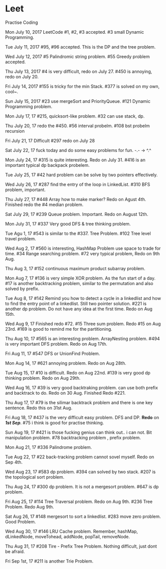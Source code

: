 # Leet
Practise Coding

Mon July 10, 2017 
LeetCode #1, #2, #3 accepted.
#3 small Dynamic Programming.    

Tue July 11, 2017 
#95, #96 accepted. This is the DP and the tree problem. 

Wed July 12, 2017
#5 Palindromic string problem. #55 Greedy problem accepted. 

Thu July 13, 2017
#4 is very difficult, redo on July 27. #450 is annoying, redo on July 20.

Fri July 14, 2017
#155 is tricky for the min Stack. #377 is solved on my own, cool~.

Sun July 15, 2017
#23 use mergeSort and PriorityQueue. #121 Dynamic Programming problem.

Mon July 17, 17
#215, quicksort-like problem. #32 can use stack, dp. 

Thu July 20, 17
redo the #450. #56 interval probelm. #108 bst probelm recursion 

Fri July 21, 17
Difficult #297 redo on July 28 

Sat July 22, 17
fuck today and do some easy problems for fun. -.- -> ^.^  

Mon July 24, 17
#315 is quite interesting. Redo on July 31. #416 is an important typical dp backpack probelem. 

Tue July 25, 17
#42 hard problem can be solve by two pointers effectively.

Wed July 26, 17
#287 find the entry of the loop in LinkedList. #310 BFS problem, important.

Thu July 27, 17
#448 Array how to make marker? Redo on Agust 4th. Finished redo the #4 median problem.  

Sat July 29, 17
#239 Queue problem. Important. Redo on August 12th. 

Mon July 31, 17
#337 Very good DFS & tree thinking problem.  

Tue Agu 1, 17
#543 is similar to the #337. Tree Problem. #102 Tree level travel problem. 

Wed Aug 2, 17
#560 is interesting, HashMap Problem use space to trade for time. #34 Range searching problem.
#72 very typical problem, Redo on 9th Aug.

Thu Aug 3, 17
#152 continuous maximum product subarray problem.  

Mon Aug 7, 17
#136 is very simple XOR problem. As the fun start of a day.
#17 is another backtracking problem, similar to the permutation and also solved by prefix.

Tue Aug 8, 17
#142 Remind you how to detect a cycle in a linkedlist and how to find the entry point of a linkedlist. Still two pointer solution. 
#221 is another dp problem. Do not have any idea at the first time. Redo on Aug 15th. 

Wed Aug 9, 17
Finished redo #72. #15 Three sum problem. Redo #15 on Aug 23rd. #169 is good to remind me for the partitioning. 

Thu Aug 10, 17
#565 is an interesting problem. ArrayNesting problem. 
#494 is very important DFS problem.  Redo on Aug 17th.

Fri Aug 11, 17
#547 DFS or UnionFind Problem.

Mon Aug 14, 17
#621 annoying problem. Redo on Aug 28th. 

Tue Aug 15, 17
#10 is difficult. Redo on Aug 22nd. #139 is very good dp thinking problem. Redo on Aug 29th. 

Wed Aug 16, 17
#39 is very good backtraking problem. can use both prefix and backtrack to do.
Redo on 30 Aug. Finished Redo #221. 

Thu Aug 17, 17
#79 is the silimar backtrack problem and there is one key sentence. Redo this on 31st Aug.

Fri Aug 18, 17
#437 is the very difficult easy problem. DFS and DP. **Redo** on __*1st Sep*__.
#75 i think is good for practise thinking. 

Sun Aug 19, 17
#421 is those fucking genius can think out.. i can not. Bit manipulation problem.
#78 backtracking problem , prefix problem.

Mon Aug 21, 17
#336 Palindrome problem. 

Tue Aug 22, 17
#22 back-tracking problem cannot sovel myself. Redo on Sep 4th.

Wed Aug 23, 17
#583 dp problem. #394 can solved by two stack. #207 is the topological sort problem. 

Thu Aug 24, 17 
#300 dp problem. It is not a mergesort problem. #647 is dp problem.

Fri Aug 25, 17
#114 Tree Traversal problem. Redo on Aug 9th. #236 Tree Problem. Redo Aug 9th.

Sat Aug 26, 17
#148 mergesort to sort a linkedlist. #283 move zero problem. Good Problem.

Wed Aug 30, 17
#146 LRU Cache problem. Remember, hashMap, dLinkedNode, moveTohead, addNode, popTail, removeNode. 

Thu Aug 31, 17
#208 Tire - Prefix Tree Problem. Nothing difficult, just dont be afraid.

Fri Sep 1st, 17
#211 is another Trie Problem. 
